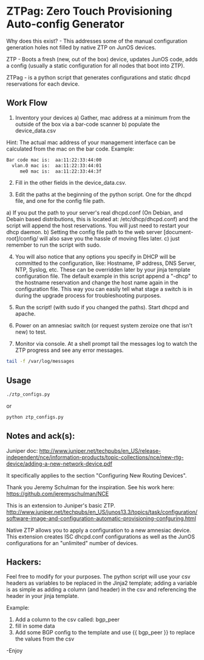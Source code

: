 ZTPag: Zero Touch Provisioning Auto-config Generator
===========

Why does this exist? - This addresses some of the manual configuration generation holes not filled by native ZTP on JunOS devices. 

ZTP - Boots a fresh (new, out of the box) device, updates JunOS code, adds a config (usually a static configuration for all nodes that boot into ZTP).

ZTPag - is a python script that generates configurations and static dhcpd reservations for each device. 

Work Flow
-----

1) Inventory your devices
	a) Gather, mac address at a minimum from the outside of the box via a bar-code scanner
	b) populate the device_data.csv

Hint: The actual mac address of your management interface can be calculated from the mac on the bar code.
Example: 

```sh
Bar code mac is:  aa:11:22:33:44:00
  vlan.0 mac is:  aa:11:22:33:44:01
     me0 mac is:  aa:11:22:33:44:3f
```

2) Fill in the other fields in the device_data.csv.

3) Edit the paths at the beginning of the python script.  One for the dhcpd file, and one for the config file path.

 a) If you put the path to your server's real dhcpd.conf (On Debian, and Debain based distributions, this is located at: /etc/dhcp/dhcpd.conf) and the script will append the host reservations.  You will just need to restart your dhcp daemon.
 b) Setting the config file path to the web server [document-root]/config/ will also save you the hassle of moving files later.
 c) just remember to run the script with sudo.

4) You will also notice that any options you specify in DHCP will be committed to the configuration, like: Hostname, IP address, DNS Server, NTP, Syslog, etc.  These can be overridden later by your jinja template configuration file.  The default example in this script append a "-dhcp" to the hostname reservation and change the host name again in the configuration file.  This way you can easily tell what stage a switch is in during the upgrade process for troubleshooting purposes.

5) Run the script! (with sudo if you changed the paths).  Start dhcpd and apache.

6) Power on an amnesiac switch (or request system zeroize one that isn't new) to test.

7) Monitor via console.  At a shell prompt tail the messages log to watch the ZTP progress and see any error messages.

```sh
tail -f /var/log/messages
```

Usage
-----
```sh
./ztp_configs.py
```
or
```sh
python ztp_configs.py
```

Notes and ack(s):
-----

Juniper doc:
http://www.juniper.net/techpubs/en_US/release-independent/nce/information-products/topic-collections/nce/new-rtg-device/adding-a-new-network-device.pdf

It specifically applies to the section "Configuring New Routing
Devices".

Thank you Jeremy Schulman for the inspiration.  See his work here: https://github.com/jeremyschulman/NCE

This is an extension to Juniper's basic ZTP. 
http://www.juniper.net/techpubs/en_US/junos13.3/topics/task/configuration/software-image-and-configuration-automatic-provisioning-confguring.html

Native ZTP allows you to apply a configuration to a new amnesiac device.  This extension creates ISC dhcpd.conf configurations as well as the JunOS configurations for an "unlimited" number of devices.

Hackers:
-----
Feel free to modify for your purposes.  The python script will use your csv headers as variables to be replaced in the Jinja2 template; adding a variable is as simple as adding a column (and header) in the csv and referencing the header in your jinja template.  

Example: 
1) Add a column to the csv called: bgp_peer
2) fill in some data
3) Add some BGP config to the template and use {{ bgp_peer }} to replace the values from the csv

-Enjoy



